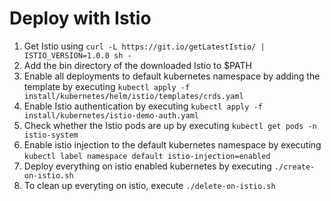 # Deploy with Istio
1. Get Istio using 
`curl -L https://git.io/getLatestIstio/ | ISTIO_VERSION=1.0.0 sh -`
2. Add the bin directory of the downloaded Istio to $PATH
3. Enable all deployments to default kubernetes namespace by adding the template by executing 
`kubectl apply -f install/kubernetes/helm/istio/templates/crds.yaml`
4. Enable Istio authentication by executing
`kubectl apply -f install/kubernetes/istio-demo-auth.yaml`
5. Check whether the Istio pods are up by executing
`kubectl get pods -n istio-system`
6. Enable istio injection to the default kubernetes namespace by executing
`kubectl label namespace default istio-injection=enabled`
7. Deploy everything on istio enabled kubernetes by executing
`./create-on-istio.sh`
8. To clean up everyting on istio, execute
`./delete-on-istio.sh`